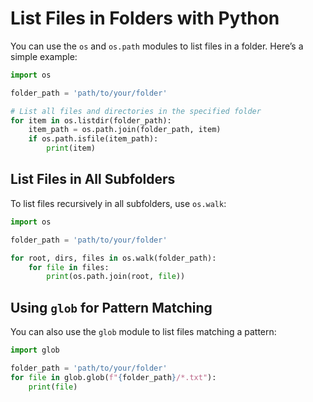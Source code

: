 # List Files in Folders with Python

You can use the `os` and `os.path` modules to list files in a folder. Here’s a simple example:

```python
import os

folder_path = 'path/to/your/folder'

# List all files and directories in the specified folder
for item in os.listdir(folder_path):
    item_path = os.path.join(folder_path, item)
    if os.path.isfile(item_path):
        print(item)
```

## List Files in All Subfolders

To list files recursively in all subfolders, use `os.walk`:

```python
import os

folder_path = 'path/to/your/folder'

for root, dirs, files in os.walk(folder_path):
    for file in files:
        print(os.path.join(root, file))
```

## Using `glob` for Pattern Matching

You can also use the `glob` module to list files matching a pattern:

```python
import glob

folder_path = 'path/to/your/folder'
for file in glob.glob(f"{folder_path}/*.txt"):
    print(file)
```
